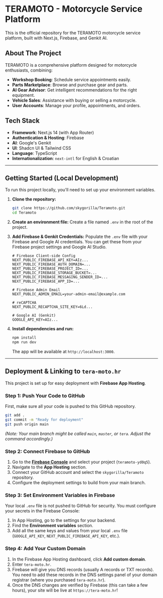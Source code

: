 # TERAMOTO - Motorcycle Service Platform

This is the official repository for the TERAMOTO motorcycle service platform, built with Next.js, Firebase, and Genkit AI.

## About The Project

TERAMOTO is a comprehensive platform designed for motorcycle enthusiasts, combining:
-   **Workshop Booking**: Schedule service appointments easily.
-   **Parts Marketplace**: Browse and purchase gear and parts.
-   **AI Gear Advisor**: Get intelligent recommendations for the right equipment.
-   **Vehicle Sales**: Assistance with buying or selling a motorcycle.
-   **User Accounts**: Manage your profile, appointments, and orders.

## Tech Stack

*   **Framework**: Next.js 14 (with App Router)
*   **Authentication & Hosting**: Firebase
*   **AI**: Google's Genkit
*   **UI**: Shadcn UI & Tailwind CSS
*   **Language**: TypeScript
*   **Internationalization**: `next-intl` for English & Croatian

---

## Getting Started (Local Development)

To run this project locally, you'll need to set up your environment variables.

1.  **Clone the repository:**
    ```bash
    git clone https://github.com/skygorilla/Teramoto.git
    cd Teramoto
    ```
2.  **Create an environment file:**
    Create a file named `.env` in the root of the project.

3.  **Add Firebase & Genkit Credentials:**
    Populate the `.env` file with your Firebase and Google AI credentials. You can get these from your Firebase project settings and Google AI Studio.
    ```env
    # Firebase Client-side Config
    NEXT_PUBLIC_FIREBASE_API_KEY=AIz...
    NEXT_PUBLIC_FIREBASE_AUTH_DOMAIN=...
    NEXT_PUBLIC_FIREBASE_PROJECT_ID=...
    NEXT_PUBLIC_FIREBASE_STORAGE_BUCKET=...
    NEXT_PUBLIC_FIREBASE_MESSAGING_SENDER_ID=...
    NEXT_PUBLIC_FIREBASE_APP_ID=...

    # Firebase Admin Email
    NEXT_PUBLIC_ADMIN_EMAIL=your-admin-email@example.com

    # reCAPTCHA
    NEXT_PUBLIC_RECAPTCHA_SITE_KEY=6Ld...

    # Google AI (Genkit)
    GOOGLE_API_KEY=AIz...
    ```

4.  **Install dependencies and run:**
    ```bash
    npm install
    npm run dev
    ```
    The app will be available at `http://localhost:3000`.

---

## Deployment & Linking to `tera-moto.hr`

This project is set up for easy deployment with **Firebase App Hosting**.

### Step 1: Push Your Code to GitHub

First, make sure all your code is pushed to this GitHub repository.
```bash
git add .
git commit -m "Ready for deployment"
git push origin main
```
*(Note: Your main branch might be called `main`, `master`, or `tera`. Adjust the command accordingly.)*

### Step 2: Connect Firebase to GitHub

1.  Go to the **[Firebase Console](https://console.firebase.google.com/)** and select your project (`teramoto-yd0q5`).
2.  Navigate to the **App Hosting** section.
3.  Connect your GitHub account and select the `skygorilla/Teramoto` repository.
4.  Configure the deployment settings to build from your main branch.

### Step 3: Set Environment Variables in Firebase

Your local `.env` file is not pushed to GitHub for security. You must configure your secrets in the Firebase Console:
1.  In App Hosting, go to the settings for your backend.
2.  Find the **Environment variables** section.
3.  Add all the same keys and values from your local `.env` file (`GOOGLE_API_KEY`, `NEXT_PUBLIC_FIREBASE_API_KEY`, etc.).

### Step 4: Add Your Custom Domain

1.  In the Firebase App Hosting dashboard, click **Add custom domain**.
2.  Enter `tera-moto.hr`.
3.  Firebase will give you DNS records (usually A records or TXT records). You need to add these records in the DNS settings panel of your domain registrar (where you purchased `tera-moto.hr`).
4.  Once the DNS changes are verified by Firebase (this can take a few hours), your site will be live at `https://tera-moto.hr`!